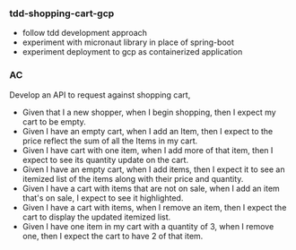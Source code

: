 ### tdd-shopping-cart-gcp

 - follow tdd development approach
 - experiment with micronaut library in place of spring-boot
 - experiment deployment to gcp as containerized application

### AC 

Develop an API to request against shopping cart, 

- Given that I a new shopper, when I begin shopping, then I expect my cart to be empty.
- Given I have an empty cart, when I add an Item, then I expect to the price reflect the sum of all the Items in my cart.
- Given I have cart with one item, when I add more of that item, then I expect to see its quantity update on the cart.
- Given I have an empty cart, when I add items, then I expect it to see an itemized list of the items along with their price and quantity.
- Given I have a cart with items that are not on sale, when I add an item that's on sale, I expect to see it highlighted.
- Given I have a cart with items, when I remove an item, then I expect the cart to display the updated itemized list.
- Given I have one item in my cart with a quantity of 3, when I remove one, then I expect the cart to have 2 of that item.
